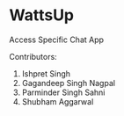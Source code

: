 # WattsUp
Access Specific Chat App

Contributors:

1. Ishpret Singh
2. Gagandeep Singh Nagpal
3. Parminder Singh Sahni
4. Shubham Aggarwal
